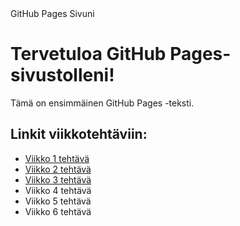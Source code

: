 <html>
<head>
    GitHub Pages Sivuni
</head>
<head>
    <link rel="stylesheet" type="text/css" href="styles.css">
</head>
<body>
    <h1>Tervetuloa GitHub Pages-sivustolleni!</h1>
    <p class="container">Tämä on ensimmäinen GitHub Pages -teksti.</p>


<h2>Linkit viikkotehtäviin:</h2>
<ul>
  <li><a href="vko1.md">Viikko 1 tehtävä</a></li>
  <li><a href="vko2.md">Viikko 2 tehtävä</a></li>
  <li><a href="vko3">Viikko 3 tehtävä</a></li>
  <li>Viikko 4 tehtävä</li>
  <li>Viikko 5 tehtävä</li>
  <li>Viikko 6 tehtävä</li>
</ul>

</body>
</html>
